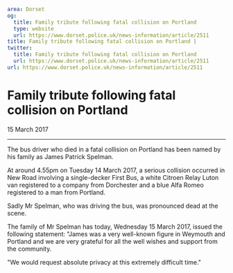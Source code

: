 ```yaml
area: Dorset
og:
  title: Family tribute following fatal collision on Portland
  type: website
  url: https://www.dorset.police.uk/news-information/article/2511
title: Family tribute following fatal collision on Portland |
twitter:
  title: Family tribute following fatal collision on Portland
  url: https://www.dorset.police.uk/news-information/article/2511
url: https://www.dorset.police.uk/news-information/article/2511
```

# Family tribute following fatal collision on Portland

15 March 2017

* * *

The bus driver who died in a fatal collision on Portland has been named by his family as James Patrick Spelman.

At around 4.55pm on Tuesday 14 March 2017, a serious collision occurred in New Road involving a single-decker First Bus, a white Citroen Relay Luton van registered to a company from Dorchester and a blue Alfa Romeo registered to a man from Portland.

Sadly Mr Spelman, who was driving the bus, was pronounced dead at the scene.

The family of Mr Spelman has today, Wednesday 15 March 2017, issued the following statement: "James was a very well-known figure in Weymouth and Portland and we are very grateful for all the well wishes and support from the community.

"We would request absolute privacy at this extremely difficult time."
